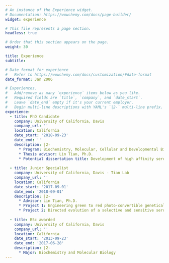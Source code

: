 ```yaml
---
# An instance of the Experience widget.
# Documentation: https://wowchemy.com/docs/page-builder/
widget: experience

# This file represents a page section.
headless: true

# Order that this section appears on the page.
weight: 30

title: Experience
subtitle:

# Date format for experience
#   Refer to https://wowchemy.com/docs/customization/#date-format
date_format: Jan 2006

# Experiences.
#   Add/remove as many `experience` items below as you like.
#   Required fields are `title`, `company`, and `date_start`.
#   Leave `date_end` empty if it's your current employer.
#   Begin multi-line descriptions with YAML's `|2-` multi-line prefix.
experience:
  - title: PhD Candidate
    company: University of California, Davis
    company_url: ''
    location: California
    date_start: '2018-09-23'
    date_end: ''
    description: |2-
      * Program: Biochemistry, Molecular, Cellular and Developmental Biology. 
      * Thesis advisor: Lin Tian, Ph.D. 
      * Potential dissertation title: Development of high affinity serotonin sensor for in vivo imaging and pharmacological applications.
        
  - title: Junior Specialist
    company: University of California, Davis - Tian Lab
    company_url: ''
    location: California
    date_start: '2017-09-01'
    date_end: '2018-09-01'
    description: |2-
      * Advisor: Lin Tian, Ph.D. 
      * Project 1: Engineering green to red photo-convertible genetically encoded glutamate sensor. 
      * Project 2: Directed evolution of a selective and sensitive serotonin biosensor via machine learning
    
  - title: BSc awarded
    company: University of California, Davis
    company_url: ''
    location: California
    date_start: '2013-09-23'
    date_end: '2017-06-28'
    description: |2-
      * Major: Biochemistry and Molecular Biology
---
```

